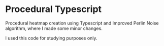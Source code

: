 # Procedural Typescript

Procedural heatmap creation using Typescript and Improved Perlin Noise algorithm, where I made some minor changes. 

I used this code for studying purposes only.
